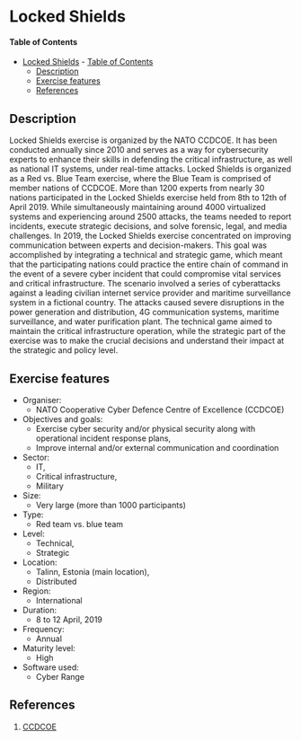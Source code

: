 # Locked Shields

#### Table of Contents 

<!-- START doctoc generated TOC please keep comment here to allow auto update -->
<!-- DON'T EDIT THIS SECTION, INSTEAD RE-RUN doctoc TO UPDATE -->


- [Locked Shields](#locked-shields)
      - [Table of Contents](#table-of-contents)
  - [Description](#description)
  - [Exercise features](#exercise-features)
  - [References](#references)

<!-- END doctoc generated TOC please keep comment here to allow auto update -->

## Description 
Locked Shields exercise is organized by the NATO CCDCOE. It has been conducted annually since 2010 and serves as a way for cybersecurity experts to enhance their skills in defending the critical infrastructure, as well as national IT systems, under real-time attacks. Locked Shields is organized as a Red vs. Blue Team exercise, where the Blue Team is comprised of member nations of CCDCOE. More than 1200 experts from nearly 30 nations participated in the Locked Shields exercise held from 8th to 12th of April 2019. While simultaneously maintaining around 4000 virtualized systems and experiencing around 2500 attacks, the teams needed to report incidents, execute strategic decisions, and solve forensic, legal, and media challenges. In 2019, the Locked Shields exercise concentrated on improving communication between experts and decision-makers. This goal was accomplished by integrating a technical and strategic game, which meant that the participating nations could practice the entire chain of command in the event of a severe cyber incident that could compromise vital services and critical infrastructure. The scenario involved a series of cyberattacks against a leading civilian internet service provider and maritime surveillance system in a fictional country. The attacks caused severe disruptions in the power generation and distribution, 4G communication systems, maritime surveillance, and water purification plant. The technical game aimed to maintain the critical infrastructure operation, while the strategic part of the exercise was to make the crucial decisions and understand their impact at the strategic and policy level.

## Exercise features

- Organiser:
  - NATO Cooperative Cyber Defence Centre of Excellence (CCDCOE)
- Objectives and goals:
  - Exercise cyber security and/or physical security along with operational incident response plans,
  - Improve internal and/or external communication and coordination
- Sector:
  - IT,
  - Critical infrastructure, 
  - Military
- Size:
  - Very large (more than 1000 participants)
- Type:
  - Red team vs. blue team
- Level:
  - Technical,
  - Strategic
- Location:
  - Talinn, Estonia (main location),
  - Distributed
- Region:
  - International
- Duration:
  - 8 to 12 April, 2019
- Frequency:
  - Annual
- Maturity level:
  - High
- Software used: 
  - Cyber Range 

## References

1. [CCDCOE](https://ccdcoe.org/exercises/locked-shields/)